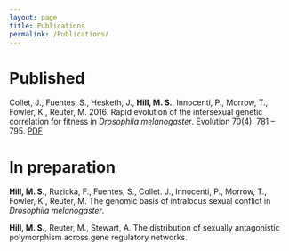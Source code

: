 ```yaml
---
layout: page
title: Publications
permalink: /Publications/
---
```


<h1>Published</h1>

Collet, J., Fuentes, S., Hesketh, J., <b>Hill, M. S.</b>, Innocenti, P., Morrow, T., Fowler, K., Reuter, M. 2016. Rapid evolution of the intersexual genetic correlation for fitness in <i>Drosophila melanogaster</i>. Evolution 70(4): 781 – 795. <a href="http://onlinelibrary.wiley.com/doi/10.1111/evo.12892/epdf"> PDF </a>


<h1>In preparation</h1>

<b>Hill, M. S.</b>, Ruzicka, F., Fuentes, S., Collet. J., Innocenti, P., Morrow, T., Fowler, K., Reuter, M. The genomic basis of intralocus sexual conflict in <i>Drosophila melanogaster</i>.

<b>Hill, M. S.</b>, Reuter, M., Stewart, A. The distribution of sexually antagonistic polymorphism across gene regulatory networks. 
